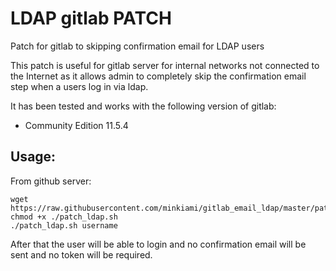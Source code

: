 # LDAP gitlab PATCH
Patch for gitlab to skipping confirmation email for LDAP users


This patch is useful for gitlab server for internal networks not connected to the Internet as it allows admin to completely skip the confirmation email step when a users log in via ldap. 

It has been tested and works with the following version of gitlab:

- Community Edition 11.5.4

## Usage:

From github server:

```
wget https://raw.githubusercontent.com/minkiami/gitlab_email_ldap/master/patch_ldap.sh
chmod +x ./patch_ldap.sh
./patch_ldap.sh username
```
After that the user will be able to login and no confirmation email will be sent and no token will be required.
